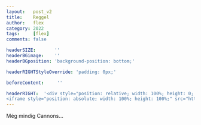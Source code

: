 ```yaml
---
layout:   post_v2
title:    Reggel
author:   flex
category: 2022
tags:     [flex]
comments: false

headerSIZE:       ''
headerBGimage:    ''
headerBGposition: 'background-position: bottom;'

headerRIGHTStyleOverride: 'padding: 0px;'

beforeContent:     ''

headerRIGHT:  '<div style="position: relative; width: 100%; height: 0; padding-bottom: 56.25%;">
<iframe style="position: absolute; width: 100%; height: 100%;" src="https://www.youtube.com/embed/_uMmnJVurbI" title="YouTube video player" frameborder="0" allow="accelerometer; autoplay; clipboard-write; encrypted-media; gyroscope; picture-in-picture" allowfullscreen></iframe></div>'
---
```


Még mindig Cannons...